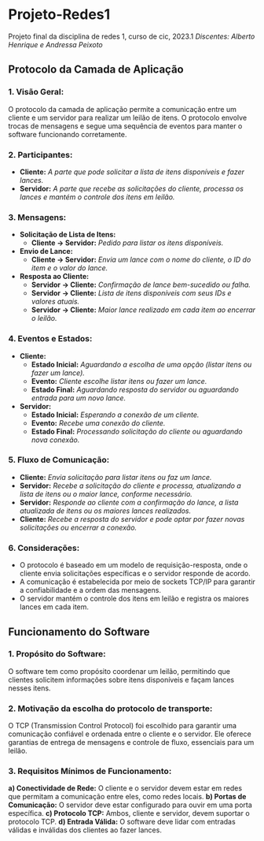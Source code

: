 # Projeto-Redes1
Projeto final da disciplina de redes 1, curso de cic, 2023.1
*Discentes: Alberto Henrique e Andressa Peixoto*
## Protocolo da Camada de Aplicação
### 1. Visão Geral:
O protocolo da camada de aplicação permite a comunicação entre um cliente e um servidor para realizar um leilão de itens. O protocolo envolve trocas de mensagens e segue uma sequência de eventos para manter o software funcionando corretamente.
### 2. Participantes:
* **Cliente:** *A parte que pode solicitar a lista de itens disponíveis e fazer lances.*
* **Servidor:** *A parte que recebe as solicitações do cliente, processa os lances e mantém o controle dos itens em leilão.*
### 3. Mensagens:
* **Solicitação de Lista de Itens:**
   - **Cliente -> Servidor:** *Pedido para listar os itens disponíveis.*
* **Envio de Lance:**
    - **Cliente -> Servidor:** *Envia um lance com o nome do cliente, o ID do item e o valor do lance.*
* **Resposta ao Cliente:**
    - **Servidor -> Cliente:** *Confirmação de lance bem-sucedido ou falha.*
    - **Servidor -> Cliente:** *Lista de itens disponíveis com seus IDs e valores atuais.*
    - **Servidor -> Cliente:** *Maior lance realizado em cada item ao encerrar o leilão.*
### 4. Eventos e Estados:
* **Cliente:**
   - **Estado Inicial:** *Aguardando a escolha de uma opção (listar itens ou fazer um lance).*
   - **Evento:** *Cliente escolhe listar itens ou fazer um lance.*
   - **Estado Final:** *Aguardando resposta do servidor ou aguardando entrada para um novo lance.*
* **Servidor:**
   - **Estado Inicial:** *Esperando a conexão de um cliente.*
   - **Evento:** *Recebe uma conexão do cliente.*
   - **Estado Final:** *Processando solicitação do cliente ou aguardando nova conexão.*
### 5. Fluxo de Comunicação:
* **Cliente:** *Envia solicitação para listar itens ou faz um lance.*
*  **Servidor:** *Recebe a solicitação do cliente e processa, atualizando a lista de itens ou o maior lance, conforme necessário.*
*  **Servidor:** *Responde ao cliente com a confirmação do lance, a lista atualizada de itens ou os maiores lances realizados.*
*  **Cliente:** *Recebe a resposta do servidor e pode optar por fazer novas solicitações ou encerrar a conexão.*
### 6. Considerações:
* O protocolo é baseado em um modelo de requisição-resposta, onde o cliente envia solicitações específicas e o servidor responde de acordo.
* A comunicação é estabelecida por meio de sockets TCP/IP para garantir a confiabilidade e a ordem das mensagens.
* O servidor mantém o controle dos itens em leilão e registra os maiores lances em cada item.

## Funcionamento do Software
### 1. Propósito do Software:
O software tem como propósito coordenar um leilão, permitindo que clientes solicitem informações sobre itens disponíveis e façam lances nesses itens.
### 2. Motivação da escolha do protocolo de transporte:
O TCP (Transmission Control Protocol) foi escolhido para garantir uma comunicação confiável e ordenada entre o cliente e o servidor. Ele oferece garantias de entrega de mensagens e controle de fluxo, essenciais para um leilão.
### 3. Requisitos Mínimos de Funcionamento:
**a) Conectividade de Rede:** O cliente e o servidor devem estar em redes que permitam a comunicação entre eles, como redes locais.
**b) Portas de Comunicação:** O servidor deve estar configurado para ouvir em uma porta específica.
**c) Protocolo TCP:** Ambos, cliente e servidor, devem suportar o protocolo TCP.
**d) Entrada Válida:** O software deve lidar com entradas válidas e inválidas dos clientes ao fazer lances.
